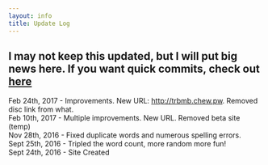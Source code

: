 ```yaml
---
layout: info
title: Update Log
---
```


## I may not keep this updated, but I will put big news here. If you want quick commits, check out [here](https://github.com/Chewsterchew/TRBMB-Gen/commits/master)

Feb 24th, 2017 - Improvements. New URL: http://trbmb.chew.pw. Removed disc link from what.<br/>
Feb 10th, 2017 - Multiple improvements. New URL. Removed beta site (temp)<br/>
Nov 28th, 2016 - Fixed duplicate words and numerous spelling errors.<br/>
Sept 25th, 2016 - Tripled the word count, more random more fun!<br/>
Sept 24th, 2016 - Site Created
